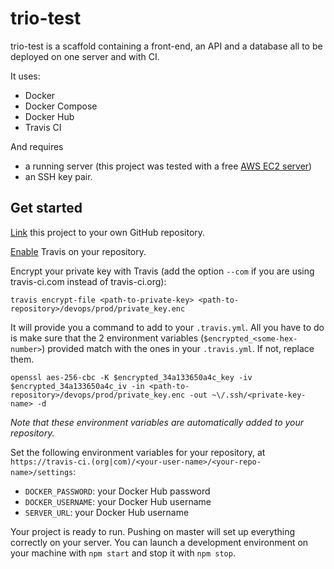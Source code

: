 # trio-test

trio-test is a scaffold containing a front-end, an API and a database all to be deployed on one server and with CI.

It uses:
- Docker
- Docker Compose
- Docker Hub
- Travis CI

And requires
- a running server (this project was tested with a free [AWS EC2 server](https://docs.aws.amazon.com/AWSEC2/latest/UserGuide/concepts.html))
- an SSH key pair.

## Get started

[Link](https://git-scm.com/docs/git-remote) this project to your own GitHub repository.

[Enable](https://github.com/settings/installations/6075156?repository_ids=) Travis on your repository.

Encrypt your private key with Travis (add the option `--com` if you are using travis-ci.com instead of travis-ci.org):

```
travis encrypt-file <path-to-private-key> <path-to-repository>/devops/prod/private_key.enc
```

It will provide you a command to add to your `.travis.yml`. All you have to do is make sure that the 2 environment variables (`$encrypted_<some-hex-number>`) provided match with the ones in your `.travis.yml`. If not, replace them.

```
openssl aes-256-cbc -K $encrypted_34a133650a4c_key -iv $encrypted_34a133650a4c_iv -in <path-to-repository>/devops/prod/private_key.enc -out ~\/.ssh/<private-key-name> -d
```

*Note that these environment variables are automatically added to your repository.*

Set the following environment variables for your repository, at `https://travis-ci.(org|com)/<your-user-name>/<your-repo-name>/settings`:

- `DOCKER_PASSWORD`: your Docker Hub password
- `DOCKER_USERNAME`: your Docker Hub username
- `SERVER_URL`: your Docker Hub username

Your project is ready to run. Pushing on master will set up everything correctly on your server. You can launch a development environment on your machine with `npm start` and stop it with `npm stop`.